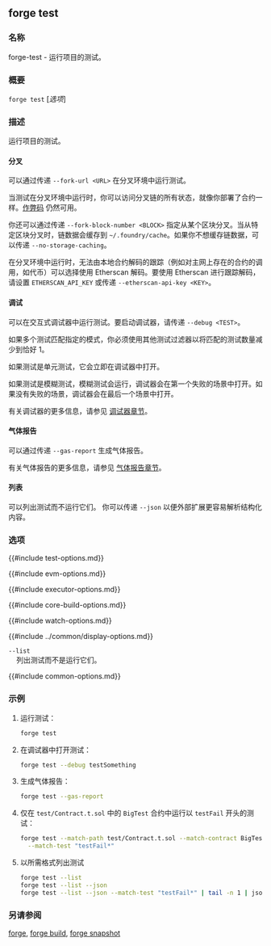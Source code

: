 ## forge test

### 名称

forge-test - 运行项目的测试。

### 概要

``forge test`` [*选项*]

### 描述

运行项目的测试。

#### 分叉

可以通过传递 `--fork-url <URL>` 在分叉环境中运行测试。

当测试在分叉环境中运行时，你可以访问分叉链的所有状态，就像你部署了合约一样。[作弊码][cheatcodes] 仍然可用。

你还可以通过传递 `--fork-block-number <BLOCK>` 指定从某个区块分叉。当从特定区块分叉时，链数据会缓存到 `~/.foundry/cache`。如果你不想缓存链数据，可以传递 `--no-storage-caching`。

在分叉环境中运行时，无法由本地合约解码的跟踪（例如对主网上存在的合约的调用，如代币）可以选择使用 Etherscan 解码。要使用 Etherscan 进行跟踪解码，请设置 `ETHERSCAN_API_KEY` 或传递 `--etherscan-api-key <KEY>`。

#### 调试

可以在交互式调试器中运行测试。要启动调试器，请传递 `--debug <TEST>`。

如果多个测试匹配指定的模式，你必须使用其他测试过滤器以将匹配的测试数量减少到恰好 1。

如果测试是单元测试，它会立即在调试器中打开。

如果测试是模糊测试，模糊测试会运行，调试器会在第一个失败的场景中打开。如果没有失败的场景，调试器会在最后一个场景中打开。

有关调试器的更多信息，请参见 [调试器章节][debugger]。

#### 气体报告

可以通过传递 `--gas-report` 生成气体报告。

有关气体报告的更多信息，请参见 [气体报告章节][gas-reports]。

#### 列表

可以列出测试而不运行它们。
你可以传递 `--json` 以便外部扩展更容易解析结构化内容。

### 选项

{{#include test-options.md}}

{{#include evm-options.md}}

{{#include executor-options.md}}

{{#include core-build-options.md}}

{{#include watch-options.md}}

{{#include ../common/display-options.md}}

`--list`  
&nbsp;&nbsp;&nbsp;&nbsp;列出测试而不是运行它们。

{{#include common-options.md}}

### 示例

1. 运行测试：
    ```sh
    forge test
    ```

2. 在调试器中打开测试：
    ```sh
    forge test --debug testSomething
    ```

3. 生成气体报告：
    ```sh
    forge test --gas-report
    ```

4. 仅在 `test/Contract.t.sol` 中的 `BigTest` 合约中运行以 `testFail` 开头的测试：
    ```sh
    forge test --match-path test/Contract.t.sol --match-contract BigTest \
      --match-test "testFail*"
    ```

5. 以所需格式列出测试
    ```sh
    forge test --list
    forge test --list --json
    forge test --list --json --match-test "testFail*" | tail -n 1 | json_pp
    ```

### 另请参阅

[forge](./forge.md), [forge build](./forge-build.md), [forge snapshot](./forge-snapshot.md)

[debugger]: ../../forge/debugger.md
[cheatcodes]: ../../cheatcodes/
[gas-reports]: ../../forge/gas-reports.md
